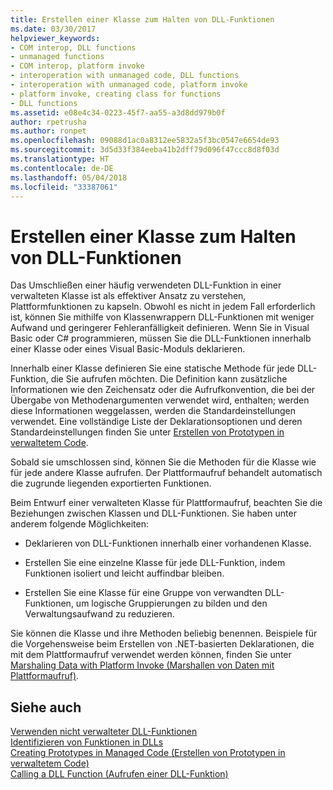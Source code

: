 ```yaml
---
title: Erstellen einer Klasse zum Halten von DLL-Funktionen
ms.date: 03/30/2017
helpviewer_keywords:
- COM interop, DLL functions
- unmanaged functions
- COM interop, platform invoke
- interoperation with unmanaged code, DLL functions
- interoperation with unmanaged code, platform invoke
- platform invoke, creating class for functions
- DLL functions
ms.assetid: e08e4c34-0223-45f7-aa55-a3d8dd979b0f
author: rpetrusha
ms.author: ronpet
ms.openlocfilehash: 09088d1ac0a8312ee5832a5f3bc0547e6654de93
ms.sourcegitcommit: 3d5d33f384eeba41b2dff79d096f47ccc8d8f03d
ms.translationtype: HT
ms.contentlocale: de-DE
ms.lasthandoff: 05/04/2018
ms.locfileid: "33387061"
---
```

# <a name="creating-a-class-to-hold-dll-functions"></a>Erstellen einer Klasse zum Halten von DLL-Funktionen
Das Umschließen einer häufig verwendeten DLL-Funktion in einer verwalteten Klasse ist als effektiver Ansatz zu verstehen, Plattformfunktionen zu kapseln. Obwohl es nicht in jedem Fall erforderlich ist, können Sie mithilfe von Klassenwrappern DLL-Funktionen mit weniger Aufwand und geringerer Fehleranfälligkeit definieren. Wenn Sie in Visual Basic oder C# programmieren, müssen Sie die DLL-Funktionen innerhalb einer Klasse oder eines Visual Basic-Moduls deklarieren.  
  
 Innerhalb einer Klasse definieren Sie eine statische Methode für jede DLL-Funktion, die Sie aufrufen möchten. Die Definition kann zusätzliche Informationen wie den Zeichensatz oder die Aufrufkonvention, die bei der Übergabe von Methodenargumenten verwendet wird, enthalten; werden diese Informationen weggelassen, werden die Standardeinstellungen verwendet. Eine vollständige Liste der Deklarationsoptionen und deren Standardeinstellungen finden Sie unter [Erstellen von Prototypen in verwaltetem Code](../../../docs/framework/interop/creating-prototypes-in-managed-code.md).  
  
 Sobald sie umschlossen sind, können Sie die Methoden für die Klasse wie für jede andere Klasse aufrufen. Der Plattformaufruf behandelt automatisch die zugrunde liegenden exportierten Funktionen.  
  
 Beim Entwurf einer verwalteten Klasse für Plattformaufruf, beachten Sie die Beziehungen zwischen Klassen und DLL-Funktionen. Sie haben unter anderem folgende Möglichkeiten:  
  
-   Deklarieren von DLL-Funktionen innerhalb einer vorhandenen Klasse.  
  
-   Erstellen Sie eine einzelne Klasse für jede DLL-Funktion, indem Funktionen isoliert und leicht auffindbar bleiben.  
  
-   Erstellen Sie eine Klasse für eine Gruppe von verwandten DLL-Funktionen, um logische Gruppierungen zu bilden und den Verwaltungsaufwand zu reduzieren.  
  
 Sie können die Klasse und ihre Methoden beliebig benennen. Beispiele für die Vorgehensweise beim Erstellen von .NET-basierten Deklarationen, die mit dem Plattformaufruf verwendet werden können, finden Sie unter [Marshaling Data with Platform Invoke (Marshallen von Daten mit Plattformaufruf)](../../../docs/framework/interop/marshaling-data-with-platform-invoke.md).  
  
## <a name="see-also"></a>Siehe auch  
 [Verwenden nicht verwalteter DLL-Funktionen](../../../docs/framework/interop/consuming-unmanaged-dll-functions.md)  
 [Identifizieren von Funktionen in DLLs](../../../docs/framework/interop/identifying-functions-in-dlls.md)  
 [Creating Prototypes in Managed Code (Erstellen von Prototypen in verwaltetem Code)](../../../docs/framework/interop/creating-prototypes-in-managed-code.md)  
 [Calling a DLL Function (Aufrufen einer DLL-Funktion)](../../../docs/framework/interop/calling-a-dll-function.md)
